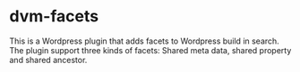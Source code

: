 # dvm-facets

This is a Wordpress plugin that adds facets to Wordpress build in search. The plugin support three kinds of facets: Shared meta data, shared property and shared ancestor. 

